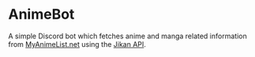 # AnimeBot
 A simple Discord bot which fetches anime and manga related information from [MyAnimeList.net](https://myanimelist.net/) using the [Jikan API](https://jikan.moe/).
